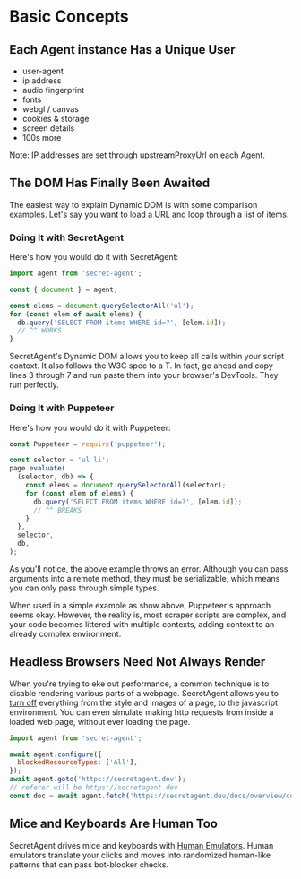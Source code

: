 # Basic Concepts

## Each Agent instance Has a Unique User

- user-agent
- ip address
- audio fingerprint
- fonts
- webgl / canvas
- cookies & storage
- screen details
- 100s more

Note: IP addresses are set through upstreamProxyUrl on each Agent.

## The DOM Has Finally Been Awaited

The easiest way to explain Dynamic DOM is with some comparison examples. Let's say you want to load a URL and loop through a list of items.

### Doing It with SecretAgent

Here's how you would do it with SecretAgent:

```js
import agent from 'secret-agent';

const { document } = agent;

const elems = document.querySelectorAll('ul');
for (const elem of await elems) {
  db.query('SELECT FROM items WHERE id=?', [elem.id]);
  // ^^ WORKS
}
```

SecretAgent's Dynamic DOM allows you to keep all calls within your script context. It also follows the W3C spec to a T. In fact, go ahead and copy lines 3 through 7 and run paste them into your browser's DevTools. They run perfectly.

### Doing It with Puppeteer

Here's how you would do it with Puppeteer:

```js
const Puppeteer = require('puppeteer');

const selector = 'ul li';
page.evaluate(
  (selector, db) => {
    const elems = document.querySelectorAll(selector);
    for (const elem of elems) {
      db.query('SELECT FROM items WHERE id=?', [elem.id]);
      // ^^ BREAKS
    }
  },
  selector,
  db,
);
```

As you'll notice, the above example throws an error. Although you can pass arguments into a remote method, they must be serializable, which means you can only pass through simple types.

When used in a simple example as show above, Puppeteer's approach seems okay. However, the reality is, most scraper scripts are complex, and your code becomes littered with multiple contexts, adding context to an already complex environment.

## Headless Browsers Need Not Always Render

When you're trying to eke out performance, a common technique is to disable rendering various parts of a webpage. SecretAgent allows you to [turn off](./configuration#blocked-resources) everything from the style and images of a page, to the javascript environment. You can even simulate making http requests from inside a loaded web page, without ever loading the page.

```js
import agent from 'secret-agent';

await agent.configure({
  blockedResourceTypes: ['All'],
});
await agent.goto('https://secretagent.dev');
// referer will be https://secretagent.dev
const doc = await agent.fetch('https://secretagent.dev/docs/overview/configuration');
```

## Mice and Keyboards Are Human Too

SecretAgent drives mice and keyboards with [Human Emulators](../advanced/human-emulators). Human emulators translate your clicks and moves into randomized human-like patterns that can pass bot-blocker checks.
